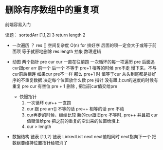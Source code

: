 # 删除有序数组中的重复项
前端容易入门

读题：
  sortedArr [1,1,2]  3
  return length  2


- 一次遍历  ？
  res [] 空间复杂度 O(n)
  for
  排好序 后面的项一定会大于或等于前面项
  等于就原地删除
  res length
  抽象 数理逻辑
- 动图
  两个指针 pre cur
  cur 一直在往前跑 一次循环的每一项遍历
  pre 后面追 
  cur跟per   arr 前一个 后一个
  不等于 pre+1
  相等的时候 pre不走 慢下来，不与cur前后相连
  如果cur pre不一样 那么 pre+1 时 值等于cur
  从头到尾都是排好序的不重复数据
  决定每个位置放什么数
  pre 指针 没有跟上cur的速度的时候有重复
  pre cur 有空位
  pre + 1 删除 , 把当前cur值交给pre

  - 快慢指针
    1. 一次循环 cur++ 一直跑
    2. cur 跟 pre arr[] 不等的话
      pre++
      相等的话 pre 不动
      3. cur再走的时候，继续比较
         新的cur跟旧pre
         不等时, pre++ 并且把 cur值赋值给pre
         把之前的重复的空出来的位置给填上
      4. cur > length 
- 数据结构 链表
  [1,1,2] 链表
  LinkedList  next
  next值相同时 next指向下一个
  把数组要维持位置指针给取消了